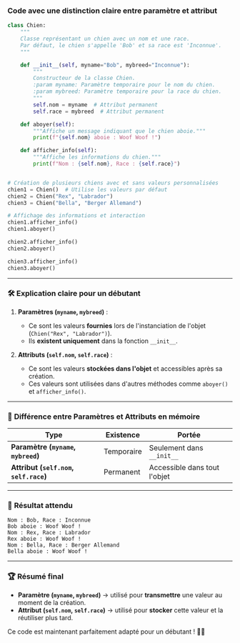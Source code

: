### **Code avec une distinction claire entre paramètre et attribut**
```python
class Chien:
    """
    Classe représentant un chien avec un nom et une race.
    Par défaut, le chien s'appelle 'Bob' et sa race est 'Inconnue'.
    """

    def __init__(self, myname="Bob", mybreed="Inconnue"):
        """
        Constructeur de la classe Chien.
        :param myname: Paramètre temporaire pour le nom du chien.
        :param mybreed: Paramètre temporaire pour la race du chien.
        """
        self.nom = myname  # Attribut permanent
        self.race = mybreed  # Attribut permanent

    def aboyer(self):
        """Affiche un message indiquant que le chien aboie."""
        print(f"{self.nom} aboie : Woof Woof !")

    def afficher_info(self):
        """Affiche les informations du chien."""
        print(f"Nom : {self.nom}, Race : {self.race}")


# Création de plusieurs chiens avec et sans valeurs personnalisées
chien1 = Chien()  # Utilise les valeurs par défaut
chien2 = Chien("Rex", "Labrador")
chien3 = Chien("Bella", "Berger Allemand")

# Affichage des informations et interaction
chien1.afficher_info()
chien1.aboyer()

chien2.afficher_info()
chien2.aboyer()

chien3.afficher_info()
chien3.aboyer()
```

---

### 🛠 **Explication claire pour un débutant**
1. **Paramètres (`myname`, `mybreed`)** :
   - Ce sont les valeurs **fournies** lors de l'instanciation de l'objet (`Chien("Rex", "Labrador")`).
   - Ils **existent uniquement** dans la fonction `__init__`.

2. **Attributs (`self.nom`, `self.race`)** :
   - Ce sont les valeurs **stockées dans l'objet** et accessibles après sa création.
   - Ces valeurs sont utilisées dans d'autres méthodes comme `aboyer()` et `afficher_info()`.

---

### 📌 **Différence entre Paramètres et Attributs en mémoire**
| Type | Existence | Portée |
|------|----------|--------|
| **Paramètre (`myname`, `mybreed`)** | Temporaire | Seulement dans `__init__` |
| **Attribut (`self.nom`, `self.race`)** | Permanent | Accessible dans tout l'objet |

---

### 🎯 **Résultat attendu**
```
Nom : Bob, Race : Inconnue
Bob aboie : Woof Woof !
Nom : Rex, Race : Labrador
Rex aboie : Woof Woof !
Nom : Bella, Race : Berger Allemand
Bella aboie : Woof Woof !
```

---

### 🏆 **Résumé final**
- **Paramètre (`myname`, `mybreed`)** → utilisé pour **transmettre** une valeur au moment de la création.
- **Attribut (`self.nom`, `self.race`)** → utilisé pour **stocker** cette valeur et la réutiliser plus tard.

Ce code est maintenant parfaitement adapté pour un débutant ! 🚀🐶
